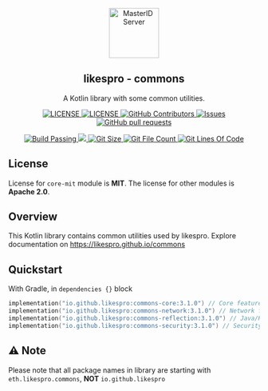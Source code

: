 <p align="center">
 <img width="100px" src="https://github.com/likespro.png" align="center" alt="MasterID Server" />
 <h2 align="center">likespro - commons</h2>
 <p align="center">A Kotlin library with some common utilities.</p>
</p>
<p align="center">
    <a href="https://github.com/likespro/commons">
      <img alt="LICENSE" src="https://img.shields.io/badge/licence-MIT-green" />
    </a>
    <a href="https://github.com/likespro/commons">
      <img alt="LICENSE" src="https://img.shields.io/badge/licence-Apache 2.0-blue" />
    </a>
    <a href="https://github.com/likespro/commons/graphs/contributors">
      <img alt="GitHub Contributors" src="https://img.shields.io/github/contributors/likespro/commons" />
    </a>
    <a href="https://github.com/likespro/commons/issues">
      <img alt="Issues" src="https://img.shields.io/github/issues/likespro/commons?color=0088ff" />
    </a>
    <a href="https://github.com/likespro/commons/pulls">
      <img alt="GitHub pull requests" src="https://img.shields.io/github/issues-pr/likespro/commons?color=0088ff" />
    </a>
  </p>
<p align="center">
    <a href="https://github.com/likespro/commons/actions/workflows/main-branch.yml">
      <img alt="Build Passing" src="https://github.com/likespro/commons/workflows/Main Branch Workflow/badge.svg" />
    </a>
    <a href="https://codecov.io/gh/likespro/commons"> 
        <img src="https://codecov.io/gh/likespro/commons/graph/badge.svg?token=9H24353DTH"/> 
    </a>
    <a href="https://github.com/likespro/commons">
      <img alt="Git Size" src="https://img.shields.io/endpoint?url=https://raw.githubusercontent.com/likespro/commons/badges/git-size.md" />
    </a>
    <a href="https://github.com/likespro/commons">
      <img alt="Git File Count" src="https://img.shields.io/endpoint?url=https://raw.githubusercontent.com/likespro/commons/badges/git-file-count.md" />
    </a>
    <a href="https://github.com/likespro/commons">
      <img alt="Git Lines Of Code" src="https://img.shields.io/endpoint?url=https://raw.githubusercontent.com/likespro/commons/badges/git-lines-of-code.md" />
    </a>
  </p>

## License
License for `core-mit` module is **MIT**. The license for other modules is **Apache 2.0**.

## Overview
This Kotlin library contains common utilities used by likespro. Explore documentation on https://likespro.github.io/commons

## Quickstart
With Gradle, in `dependencies {}` block
```kotlin
implementation("io.github.likespro:commons-core:3.1.0") // Core features of the library - EncodableResult, .toHex, etc.
implementation("io.github.likespro:commons-network:3.1.0") // Network features - HTTP Utils, DNS Utils, etc.
implementation("io.github.likespro:commons-reflection:3.1.0") // Java/Kotlin Reflection features - Object Encoding, .boxed(), getType(), etc.
implementation("io.github.likespro:commons-security:3.1.0") // Security features - Hash Utils, Encrpyting, etc.
```

## ⚠️ Note
Please note that all package names in library are starting with `eth.likespro.commons`, **NOT** `io.github.likespro` 